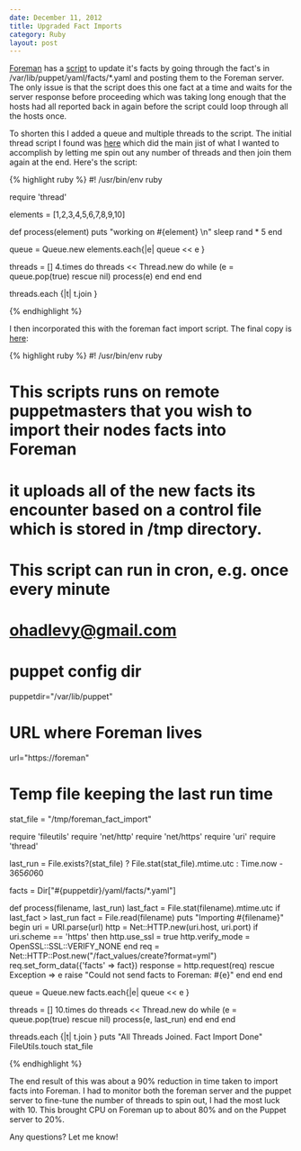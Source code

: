 ```yaml
---
date: December 11, 2012
title: Upgraded Fact Imports
category: Ruby
layout: post
---
```


[Foreman](http://theforeman.org) has a [script](https://github.com/theforeman/puppet-foreman/blob/283619064fbde0275235535b19c53da249357035/files/push_facts.rb) to update it's facts by going through the fact's in /var/lib/puppet/yaml/facts/*.yaml and posting them to the Foreman server. The only issue is that the script does this one fact at a time and waits for the server response before proceeding which was taking long enough that the hosts had all reported back in again before the script could loop through all the hosts once.

To shorten this I added a queue and multiple threads to the script. The initial thread script I found was [here](http://stackoverflow.com/questions/1988274/ruby-working-on-array-elements-in-groups-of-four) which did the main jist of what I wanted to accomplish by letting me spin out any number of threads and then join them again at the end. Here's the script:

{% highlight ruby %}
#! /usr/bin/env ruby

require 'thread'

elements = [1,2,3,4,5,6,7,8,9,10]

def process(element)
    puts "working on #{element} \n"
    sleep rand * 5
end

queue = Queue.new
elements.each{|e| queue << e }

threads = []
4.times do
    threads << Thread.new do
      while (e = queue.pop(true) rescue nil)
        process(e)
      end
    end
end

threads.each {|t| t.join }

{% endhighlight %}

I then incorporated this with the foreman fact import script. The final copy is [here](https://gist.github.com/4261855):

{% highlight ruby %}
#! /usr/bin/env ruby
#
# This scripts runs on remote puppetmasters that you wish to import their nodes facts into Foreman
# it uploads all of the new facts its encounter based on a control file which is stored in /tmp directory.
# This script can run in cron, e.g. once every minute
# ohadlevy@gmail.com

# puppet config dir
puppetdir="/var/lib/puppet"

# URL where Foreman lives
url="https://foreman"

# Temp file keeping the last run time
stat_file = "/tmp/foreman_fact_import"

require 'fileutils'
require 'net/http'
require 'net/https'
require 'uri'
require 'thread'

last_run = File.exists?(stat_file) ? File.stat(stat_file).mtime.utc : Time.now - 365*60*60

facts = Dir["#{puppetdir}/yaml/facts/*.yaml"]


def process(filename, last_run)
  last_fact = File.stat(filename).mtime.utc
  if last_fact > last_run
    fact = File.read(filename)
    puts "Importing #{filename}"
    begin
      uri = URI.parse(url)
      http = Net::HTTP.new(uri.host, uri.port)
      if uri.scheme == 'https' then
        http.use_ssl = true
        http.verify_mode = OpenSSL::SSL::VERIFY_NONE
      end
      req = Net::HTTP::Post.new("/fact_values/create?format=yml")
      req.set_form_data({'facts' => fact})
      response = http.request(req)
    rescue Exception => e
      raise "Could not send facts to Foreman: #{e}"
    end
  end
end

queue = Queue.new
facts.each{|e| queue << e }

threads = []
10.times do
  threads << Thread.new do
    while (e = queue.pop(true) rescue nil)
      process(e, last_run)
    end
  end
end

threads.each {|t| t.join }
puts "All Threads Joined. Fact Import Done"
FileUtils.touch stat_file

{% endhighlight %}

The end result of this was about a 90% reduction in time taken to import facts into Foreman. I had to monitor both the foreman server and the puppet server to fine-tune the number of threads to spin out, I had the most luck with 10. This brought CPU on Foreman up to about 80% and on the Puppet server to 20%.

Any questions? Let me know!